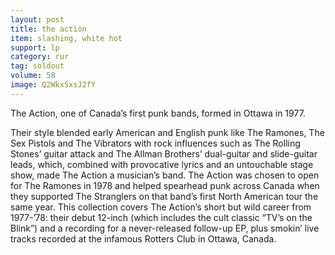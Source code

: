 ```yaml
---
layout: post
title: the action
item: slashing, white hot
support: lp
category: rur
tag: soldout
volume: 58
image: Q2WkxSxsJ2fY
---
```


The Action, one of Canada&rsquo;s first punk bands, formed in Ottawa in 1977.

Their style blended early American and English punk like The Ramones, The Sex Pistols and The Vibrators with rock influences such as The Rolling Stones&rsquo; guitar attack and The Allman Brothers&rsquo; dual-guitar and slide-guitar leads, which, combined with provocative lyrics and an untouchable stage show, made The Action a musician&rsquo;s band. The Action was chosen to open for The Ramones in 1978 and helped spearhead punk across Canada when they supported The Stranglers on that band&rsquo;s first North American tour the same year. This collection covers The Action&rsquo;s short but wild career from 1977-&rsquo;78: their debut 12-inch (which includes the cult classic &ldquo;TV&rsquo;s on the Blink&rdquo;) and a recording for a never-released follow-up EP, plus smokin&rsquo; live tracks recorded at the infamous Rotters Club in Ottawa, Canada.
